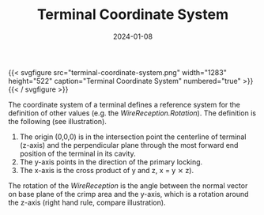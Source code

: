﻿---
title: Terminal Coordinate System
toc: false
type: specs
layout: diagram
date: "2024-01-08"
draft: false
specification: VEC
version: 2.1.0
documentType: "Recommendation"
elementType: Diagram
classes:
menu:
  VEC-2.1.0:    
    parent: component-characteristics
    identifier: component-characteristics/terminal-coordinate-system
    weight: 1005005 

# Prev/next pager order (if `docs_section_pager` enabled in `params.toml`)
weight: 1005005
---
{{< svgfigure src="terminal-coordinate-system.png" width="1283" height="522" caption="Terminal Coordinate System" numbered="true" >}}
{{< / svgfigure >}}
<p> The coordinate system of a terminal defines a reference system for the definition of other values (e.g. the <i>WireReception.Rotation</i>). The definition is the following&#160;(see illustration).      </p>      <ol>       <li> The origin (0,0,0)&#160;is in the intersection point the centerline of terminal (z-axis) and the perpendicular plane through the most forward end position of the terminal in its cavity.        </li>       <li> The y-axis points in the direction of the primary locking.        </li>       <li> The x-axis is the cross product of y and z, x&#160;=&#160;y ⨯ z).        </li>     </ol>     <p> The rotation of the <i>WireReception</i> is the angle between the normal vector on base plane of the crimp area and the y-axis, which is a rotation around the z-axis (right hand rule, compare illustration).       </p>      <p> &#160;      </p>
